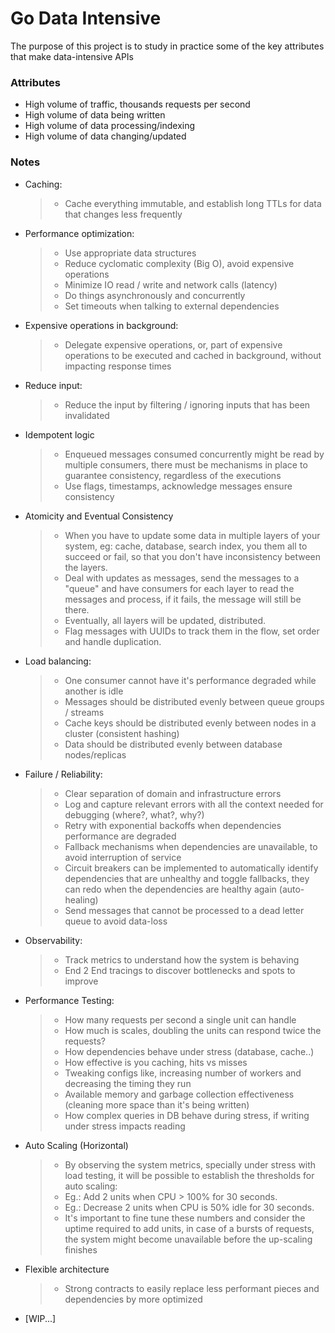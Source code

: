 # Go Data Intensive

The purpose of this project is to study in practice some of the key attributes that make 
data-intensive APIs

### Attributes

- High volume of traffic, thousands requests per second
- High volume of data being written
- High volume of data processing/indexing
- High volume of data changing/updated

### Notes

- Caching:
  > - Cache everything immutable, and establish long TTLs for data 
  > that changes less frequently

- Performance optimization:
  > - Use appropriate data structures 
  > - Reduce cyclomatic complexity (Big O), avoid expensive operations 
  > - Minimize IO read / write and network calls (latency)
  > - Do things asynchronously and concurrently
  > - Set timeouts when talking to external dependencies

- Expensive operations in background:
  > - Delegate expensive operations, or, part of expensive operations 
  > to be executed and cached in background, without impacting response times

- Reduce input:
  > - Reduce the input by filtering / ignoring inputs that has been invalidated

- Idempotent logic
  > - Enqueued messages consumed concurrently might be read by multiple consumers, 
  > there must be mechanisms in place to guarantee consistency, regardless of the executions
  > - Use flags, timestamps, acknowledge messages ensure consistency

- Atomicity and Eventual Consistency
  > - When you have to update some data in multiple layers of your system, eg:
  > cache, database, search index, you them all to succeed or fail, so that you don't have
  > inconsistency between the layers.
  > - Deal with updates as messages, send the messages to a "queue" and have consumers for each layer to
  > read the messages and process, if it fails, the message will still be there.
  > - Eventually, all layers will be updated, distributed.
  > - Flag messages with UUIDs to track them in the flow, set order and handle duplication.

- Load balancing:
  > - One consumer cannot have it's performance degraded while another is idle
  > - Messages should be distributed evenly between queue groups / streams
  > - Cache keys should be distributed evenly between nodes in a cluster (consistent hashing)
  > - Data should be distributed evenly between database nodes/replicas

- Failure / Reliability:
  > - Clear separation of domain and infrastructure errors
  > - Log and capture relevant errors with all the context needed for debugging (where?, what?, why?)
  > - Retry with exponential backoffs when dependencies performance are degraded
  > - Fallback mechanisms when dependencies are unavailable, to avoid interruption of service
  > - Circuit breakers can be implemented to automatically identify dependencies that are unhealthy
  > and toggle fallbacks, they can redo when the dependencies are healthy again (auto-healing)
  > - Send messages that cannot be processed to a dead letter queue to avoid data-loss

- Observability:
  > - Track metrics to understand how the system is behaving
  > - End 2 End tracings to discover bottlenecks and spots to improve
  
- Performance Testing:
  > - How many requests per second a single unit can handle
  > - How much is scales, doubling the units can respond twice the requests?
  > - How dependencies behave under stress (database, cache..)
  > - How effective is you caching, hits vs misses
  > - Tweaking configs like, increasing number of workers and decreasing the timing they run
  > - Available memory and garbage collection effectiveness (cleaning more space than it's being written)
  > - How complex queries in DB behave during stress, if writing under stress impacts reading

- Auto Scaling (Horizontal)
  > - By observing the system metrics, specially  under stress with load testing,
  > it will be possible to establish the thresholds for auto scaling:
  > - Eg.: Add 2 units when CPU > 100% for 30 seconds.
  > - Eg.: Decrease 2 units when CPU is 50% idle for 30 seconds.
  > - It's important to fine tune these numbers and consider the uptime required to add units,
  > in case of a bursts of requests, the system might become unavailable before the up-scaling finishes

- Flexible architecture
  > - Strong contracts to easily replace less performant pieces and dependencies by more optimized

- [WIP...]
